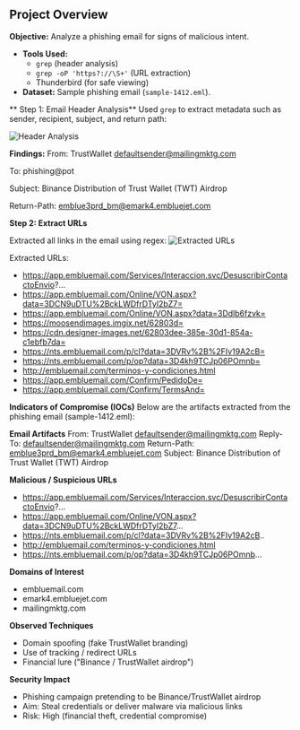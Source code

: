 ## Project Overview
**Objective:** Analyze a phishing email for signs of malicious intent.  
- **Tools Used:**  
  - `grep` (header analysis)  
  - `grep -oP 'https?://\S+'` (URL extraction)  
  - Thunderbird (for safe viewing)  
- **Dataset:** Sample phishing email (`sample-1412.eml`).  

** Step 1: Email Header Analysis**
Used `grep` to extract metadata such as sender, recipient, subject, and return path:  

![Header Analysis](../phishing-email-analysis/screenshot/Headers.png)


**Findings:**
From: TrustWallet <defaultsender@mailingmktg.com>

To: phishing@pot

Subject: Binance Distribution of Trust Wallet (TWT) Airdrop

Return-Path: emblue3prd_bm@emark4.embluejet.com




**Step 2: Extract URLs**

Extracted all links in the email using regex:
![Extracted URLs](../phishing-email-analysis/screenshot/extracted_Urls.png)


Extracted URLs:
- https://app.embluemail.com/Services/Interaccion.svc/DesuscribirContactoEnvio?...
- https://app.embluemail.com/Online/VON.aspx?data=3DCN9uDTU%2BckLWDfrDTyl2bZ7=
- https://app.embluemail.com/Online/VON.aspx?data=3Ddlb6fzvk=
- https://moosendimages.imgix.net/62803d=
- https://cdn.designer-images.net/62803dee-385e-30d1-854a-c1ebfb7da=
- https://nts.embluemail.com/p/cl?data=3DVRv%2B%2FIv19A2cB=
- https://nts.embluemail.com/p/op?data=3D4kh9TCJp06POmnb=
- http://embluemail.com/terminos-y-condiciones.html
- https://app.embluemail.com/Confirm/PedidoDe=
- https://app.embluemail.com/Confirm/TermsAnd=


**Indicators of Compromise (IOCs)**
Below are the artifacts extracted from the phishing email (sample-1412.eml):

**Email Artifacts**
From: TrustWallet <defaultsender@mailingmktg.com>
Reply-To: defaultsender@mailingmktg.com
Return-Path: emblue3prd_bm@emark4.embluejet.com
Subject: Binance Distribution of Trust Wallet (TWT) Airdrop

**Malicious / Suspicious URLs**
- https://app.embluemail.com/Services/Interaccion.svc/DesuscribirContactoEnvio?...
- https://app.embluemail.com/Online/VON.aspx?data=3DCN9uDTU%2BckLWDfrDTyl2bZ7...
- https://nts.embluemail.com/p/cl?data=3DVRv%2B%2FIv19A2cB..
- http://embluemail.com/terminos-y-condiciones.html
- https://nts.embluemail.com/p/op?data=3D4kh9TCJp06POmnb...

**Domains of Interest**
- embluemail.com
- emark4.embluejet.com
- mailingmktg.com

**Observed Techniques**
- Domain spoofing (fake TrustWallet branding)
- Use of tracking / redirect URLs
- Financial lure ("Binance / TrustWallet airdrop")

**Security Impact**
- Phishing campaign pretending to be Binance/TrustWallet airdrop
- Aim: Steal credentials or deliver malware via malicious links
- Risk: High (financial theft, credential compromise)
